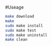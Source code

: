 #Useage
```bash
make download
make
sudo make install
sudo make test
sudo make uninstall 
make clean
```